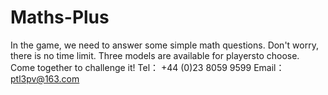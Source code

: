 # Maths-Plus
In the game, we need to answer some simple math questions. Don't worry, there is no time limit. Three models are available for playersto choose. Come together to challenge it!
Tel： +44 (0)23 8059 9599
Email：ptl3pv@163.com
